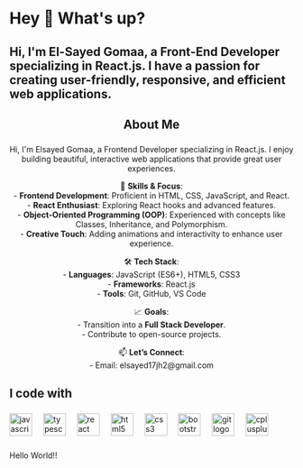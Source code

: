 <h1 align="left">Hey 👋 What's up?</h1>

###

<h2 align="left">Hi, I'm El-Sayed Gomaa, a Front-End Developer specializing in React.js. I have a passion for creating user-friendly, responsive, and efficient web applications.</h2>

###

<h2 align="center">About Me</h2>

###

<p align="center">
  Hi, I'm Elsayed Gomaa, a Frontend Developer specializing in React.js. I enjoy building beautiful, interactive web applications that provide great user experiences.
</p>

<p align="center">
  🌟 <strong>Skills & Focus</strong>:<br>
  - <strong>Frontend Development</strong>: Proficient in HTML, CSS, JavaScript, and React.<br>
  - <strong>React Enthusiast</strong>: Exploring React hooks and advanced features.<br>
  - <strong>Object-Oriented Programming (OOP)</strong>: Experienced with concepts like Classes, Inheritance, and Polymorphism.<br>
  - <strong>Creative Touch</strong>: Adding animations and interactivity to enhance user experience.
</p>

<p align="center">
  🛠️ <strong>Tech Stack</strong>:<br>
  - <strong>Languages</strong>: JavaScript (ES6+), HTML5, CSS3<br>
  - <strong>Frameworks</strong>: React.js<br>
  - <strong>Tools</strong>: Git, GitHub, VS Code
</p>

<p align="center">
  📈 <strong>Goals</strong>:<br>
  - Transition into a <strong>Full Stack Developer</strong>.<br>
  - Contribute to open-source projects.
</p>

<p align="center">
  📫 <strong>Let’s Connect</strong>:<br>
  - Email: elsayed17jh2@gmail.com
</p>

###

<h2 align="left">I code with</h2>

###

<div align="left">
  <img src="https://cdn.jsdelivr.net/gh/devicons/devicon/icons/javascript/javascript-original.svg" height="40" alt="javascript logo"  />
  <img width="12" />
  <img src="https://cdn.jsdelivr.net/gh/devicons/devicon/icons/typescript/typescript-original.svg" height="40" alt="typescript logo"  />
  <img width="12" />
  <img src="https://cdn.jsdelivr.net/gh/devicons/devicon/icons/react/react-original.svg" height="40" alt="react logo"  />
  <img width="12" />
  <img src="https://cdn.jsdelivr.net/gh/devicons/devicon/icons/html5/html5-original.svg" height="40" alt="html5 logo"  />
  <img width="12" />
  <img src="https://cdn.jsdelivr.net/gh/devicons/devicon/icons/css3/css3-original.svg" height="40" alt="css3 logo"  />
  <img width="12" />
  <img src="https://cdn.jsdelivr.net/gh/devicons/devicon/icons/bootstrap/bootstrap-original.svg" height="40" alt="bootstrap logo"  />
  <img width="12" />
  <img src="https://cdn.jsdelivr.net/gh/devicons/devicon/icons/git/git-original.svg" height="40" alt="git logo"  />
  <img width="12" />
  <img src="https://cdn.jsdelivr.net/gh/devicons/devicon/icons/cplusplus/cplusplus-original.svg" height="40" alt="cplusplus logo"  />
</div>

###

<p align="left">Hello World!!</p>
